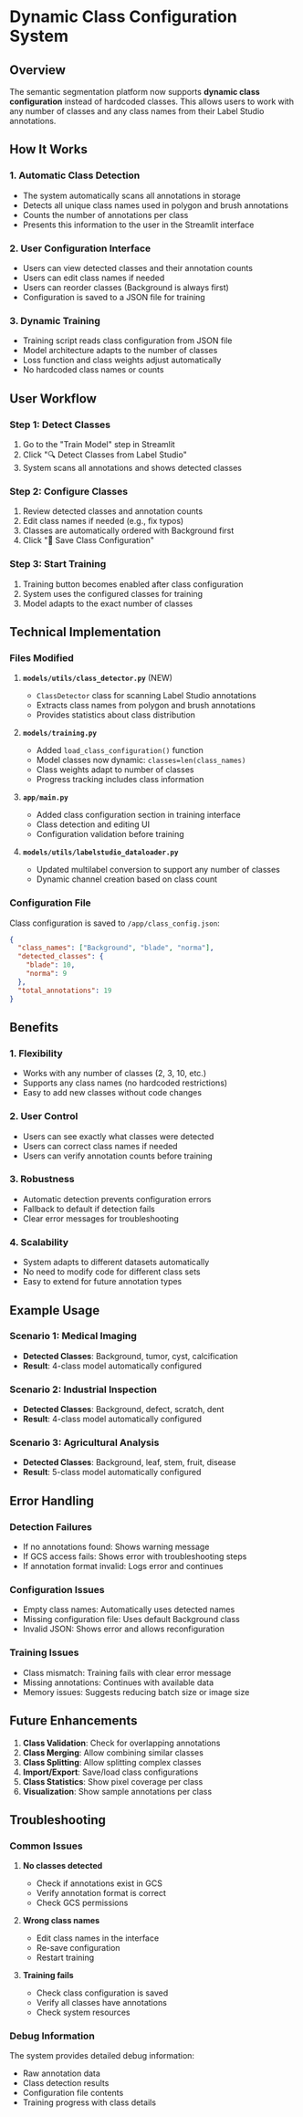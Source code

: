 # Dynamic Class Configuration System

## Overview

The semantic segmentation platform now supports **dynamic class configuration** instead of hardcoded classes. This allows users to work with any number of classes and any class names from their Label Studio annotations.

## How It Works

### 1. **Automatic Class Detection**
- The system automatically scans all annotations in storage
- Detects all unique class names used in polygon and brush annotations
- Counts the number of annotations per class
- Presents this information to the user in the Streamlit interface

### 2. **User Configuration Interface**
- Users can view detected classes and their annotation counts
- Users can edit class names if needed
- Users can reorder classes (Background is always first)
- Configuration is saved to a JSON file for training

### 3. **Dynamic Training**
- Training script reads class configuration from JSON file
- Model architecture adapts to the number of classes
- Loss function and class weights adjust automatically
- No hardcoded class names or counts

## User Workflow

### Step 1: Detect Classes
1. Go to the "Train Model" step in Streamlit
2. Click "🔍 Detect Classes from Label Studio"
3. System scans all annotations and shows detected classes

### Step 2: Configure Classes
1. Review detected classes and annotation counts
2. Edit class names if needed (e.g., fix typos)
3. Classes are automatically ordered with Background first
4. Click "💾 Save Class Configuration"

### Step 3: Start Training
1. Training button becomes enabled after class configuration
2. System uses the configured classes for training
3. Model adapts to the exact number of classes

## Technical Implementation

### Files Modified

1. **`models/utils/class_detector.py`** (NEW)
   - `ClassDetector` class for scanning Label Studio annotations
   - Extracts class names from polygon and brush annotations
   - Provides statistics about class distribution

2. **`models/training.py`**
   - Added `load_class_configuration()` function
   - Model classes now dynamic: `classes=len(class_names)`
   - Class weights adapt to number of classes
   - Progress tracking includes class information

3. **`app/main.py`**
   - Added class configuration section in training interface
   - Class detection and editing UI
   - Configuration validation before training

4. **`models/utils/labelstudio_dataloader.py`**
   - Updated multilabel conversion to support any number of classes
   - Dynamic channel creation based on class count

### Configuration File

Class configuration is saved to `/app/class_config.json`:

```json
{
  "class_names": ["Background", "blade", "norma"],
  "detected_classes": {
    "blade": 10,
    "norma": 9
  },
  "total_annotations": 19
}
```

## Benefits

### 1. **Flexibility**
- Works with any number of classes (2, 3, 10, etc.)
- Supports any class names (no hardcoded restrictions)
- Easy to add new classes without code changes

### 2. **User Control**
- Users can see exactly what classes were detected
- Users can correct class names if needed
- Users can verify annotation counts before training

### 3. **Robustness**
- Automatic detection prevents configuration errors
- Fallback to default if detection fails
- Clear error messages for troubleshooting

### 4. **Scalability**
- System adapts to different datasets automatically
- No need to modify code for different class sets
- Easy to extend for future annotation types

## Example Usage

### Scenario 1: Medical Imaging
- **Detected Classes**: Background, tumor, cyst, calcification
- **Result**: 4-class model automatically configured

### Scenario 2: Industrial Inspection
- **Detected Classes**: Background, defect, scratch, dent
- **Result**: 4-class model automatically configured

### Scenario 3: Agricultural Analysis
- **Detected Classes**: Background, leaf, stem, fruit, disease
- **Result**: 5-class model automatically configured

## Error Handling

### Detection Failures
- If no annotations found: Shows warning message
- If GCS access fails: Shows error with troubleshooting steps
- If annotation format invalid: Logs error and continues

### Configuration Issues
- Empty class names: Automatically uses detected names
- Missing configuration file: Uses default Background class
- Invalid JSON: Shows error and allows reconfiguration

### Training Issues
- Class mismatch: Training fails with clear error message
- Missing annotations: Continues with available data
- Memory issues: Suggests reducing batch size or image size

## Future Enhancements

1. **Class Validation**: Check for overlapping annotations
2. **Class Merging**: Allow combining similar classes
3. **Class Splitting**: Allow splitting complex classes
4. **Import/Export**: Save/load class configurations
5. **Class Statistics**: Show pixel coverage per class
6. **Visualization**: Show sample annotations per class

## Troubleshooting

### Common Issues

1. **No classes detected**
   - Check if annotations exist in GCS
   - Verify annotation format is correct
   - Check GCS permissions

2. **Wrong class names**
   - Edit class names in the interface
   - Re-save configuration
   - Restart training

3. **Training fails**
   - Check class configuration is saved
   - Verify all classes have annotations
   - Check system resources

### Debug Information

The system provides detailed debug information:
- Raw annotation data
- Class detection results
- Configuration file contents
- Training progress with class details 